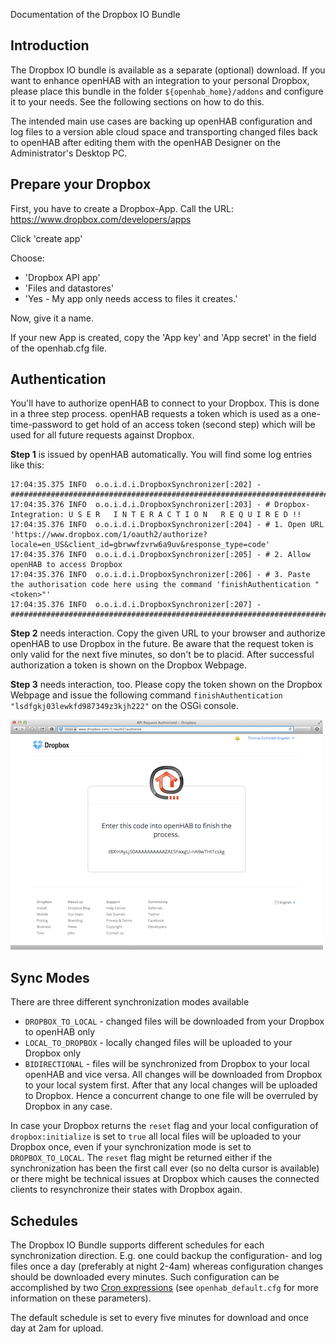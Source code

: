 Documentation of the Dropbox IO Bundle

## Introduction

The Dropbox IO bundle is available as a separate (optional) download.
If you want to enhance openHAB with an integration to your personal Dropbox, please place this bundle in the folder `${openhab_home}/addons` and configure it to your needs. See the following sections on how to do this.

The intended main use cases are backing up openHAB configuration and log files to a version able cloud space and transporting changed files back to openHAB after editing them with the openHAB Designer on the Administrator's Desktop PC.

## Prepare your Dropbox

First, you have to create a Dropbox-App. Call the URL: https://www.dropbox.com/developers/apps

Click 'create app'

Choose:
- 'Dropbox API app'
- 'Files and datastores'
- 'Yes - My app only needs access to files it creates.'

Now, give it a name.

If your new App is created, copy the 'App key' and 'App secret' in the field of the openhab.cfg file.

## Authentication

You'll have to authorize openHAB to connect to your Dropbox. This is done in a three step process. openHAB requests a token which is used as a one-time-password to get hold of an access token (second step) which will be used for all future requests against Dropbox.

**Step 1** is issued by openHAB automatically. You will find some log entries like this:

    17:04:35.375 INFO  o.o.i.d.i.DropboxSynchronizer[:202] - #########################################################################################
    17:04:35.376 INFO  o.o.i.d.i.DropboxSynchronizer[:203] - # Dropbox-Integration: U S E R   I N T E R A C T I O N   R E Q U I R E D !!
    17:04:35.376 INFO  o.o.i.d.i.DropboxSynchronizer[:204] - # 1. Open URL 'https://www.dropbox.com/1/oauth2/authorize?locale=en_US&client_id=gbrwwfzvrw6a9uv&response_type=code'
    17:04:35.376 INFO  o.o.i.d.i.DropboxSynchronizer[:205] - # 2. Allow openHAB to access Dropbox
    17:04:35.376 INFO  o.o.i.d.i.DropboxSynchronizer[:206] - # 3. Paste the authorisation code here using the command 'finishAuthentication "<token>"'
    17:04:35.376 INFO  o.o.i.d.i.DropboxSynchronizer[:207] - #########################################################################################

**Step 2** needs interaction. Copy the given URL to your browser and authorize openHAB to use Dropbox in the future. Be aware that the request token is only valid for the next five minutes, so don't be to placid. After successful authorization a token is shown on the Dropbox Webpage.

**Step 3** needs interaction, too. Please copy the token shown on the Dropbox Webpage and issue the following command `finishAuthentication "lsdfgkj03lewkfd987349z3kjh222"` on the OSGi console.

![](images/screenshots/dropbox-authorization.png)


## Sync Modes

There are three different synchronization modes available

- `DROPBOX_TO_LOCAL` - changed files will be downloaded from your Dropbox to openHAB only
- `LOCAL_TO_DROPBOX` - locally changed files will be uploaded to your Dropbox only
- `BIDIRECTIONAL` - files will be synchronized from Dropbox to your local openHAB and vice versa. All changes will be downloaded from Dropbox to your local system first. After that any local changes will be uploaded to Dropbox. Hence a concurrent change to one file will be overruled by Dropbox in any case.

In case your Dropbox returns the `reset` flag and your local configuration of `dropbox:initialize` is set to `true` all local files will be uploaded to your Dropbox once, even if your synchronization mode is set to `DROPBOX_TO_LOCAL`. The `reset` flag might be returned either if the synchronization has been the first call ever (so no delta cursor is available) or there might be technical issues at Dropbox which causes the connected clients to resynchronize their states with Dropbox again.


## Schedules

The Dropbox IO Bundle supports different schedules for each synchronization direction. E.g. one could backup the configuration- and log files once a day (preferably at night 2-4am) whereas configuration changes should be downloaded every minutes. Such configuration can be accomplished by two [Cron expressions](http://quartz-scheduler.org/documentation/quartz-2.1.x/tutorials/tutorial-lesson-06) (see `openhab_default.cfg` for more information on these parameters).

The default schedule is set to every five minutes for download and once day at 2am for upload.